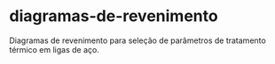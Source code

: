 # diagramas-de-revenimento
Diagramas de revenimento para seleção de parâmetros de tratamento térmico em ligas de aço.
